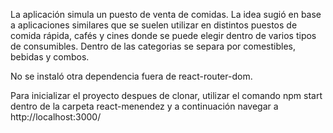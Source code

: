 La aplicación simula un puesto de venta de comidas.
La idea sugió en base a aplicaciones similares que se suelen utilizar en distintos puestos de comida rápida, cafés y cines donde se puede elegir dentro de varios tipos de consumibles.
Dentro de las categorias se separa por comestibles, bebidas y combos.

No se instaló otra dependencia fuera de react-router-dom.

Para inicializar el proyecto despues de clonar, utilizar el comando npm start dentro de la carpeta react-menendez y a continuación navegar a http://localhost:3000/
